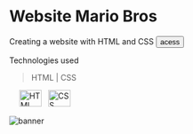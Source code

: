 # Website Mario Bros 

Creating a website with HTML and CSS <a href="https://italorafaeltavares.github.io/Website-MarioBros/index.html" target=_blank><button>acess</button></a>

Technologies used </br >

> HTML | CSS 
<div style="display: inline_block">
  &emsp; <img align="center" alt="HTML" height="30" width="40" src="https://cdn.jsdelivr.net/gh/devicons/devicon/icons/html5/html5-original.svg"> &#160;
  <img align="center" alt="CSS" height="30" width="40" src="https://cdn.jsdelivr.net/gh/devicons/devicon/icons/css3/css3-original.svg"> 
</div><br />

<img align="center" alt="banner" src="https://www.videogameschronicle.com/files/2020/03/Super-Mario-30.jpg" whidth=300px>
